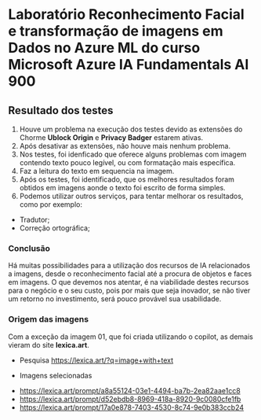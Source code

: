# Laboratório Reconhecimento Facial e transformação de imagens em Dados no Azure ML do curso Microsoft Azure IA Fundamentals AI 900

## Resultado dos testes 

1. Houve um problema na execução dos testes devido as extensões do Chorme **Ublock Origin** e **Privacy Badger** estarem ativas.
2. Após desativar as extensões, não houve mais nenhum problema.
3. Nos testes, foi idenficado que oferece alguns problemas com imagem contendo texto pouco legível, ou com formatação mais específica. 
4. Faz a leitura do texto em sequencia na imagem.
5. Após os testes, foi identificado, que os melhores resultados foram obtidos em imagens aonde o texto foi escrito de forma simples.
6. Podemos utilizar outros serviços, para tentar melhorar os resultados,  como por exemplo:
* Tradutor; 
* Correção ortográfica;

### Conclusão

Há muitas possibilidades para a utilização dos recursos de IA relacionados a imagens, desde o reconhecimento facial até a procura de objetos e faces em imagens. O que devemos nos atentar, é na viabilidade destes recursos para o negócio e o seu custo, pois por mais que seja inovador, se não tiver um retorno no investimento, será pouco provável sua usabilidade.

### Origem das imagens

Com a exceção da imagem 01, que foi criada utilizando o copilot, as demais vieram do site **lexica.art**.

* Pesquisa
https://lexica.art/?q=image+with+text

* Imagens selecionadas
- https://lexica.art/prompt/a8a55124-03e1-4494-ba7b-2ea82aae1cc8
- https://lexica.art/prompt/d52ebdb8-8969-418a-8920-9c0080cfe1fb
- https://lexica.art/prompt/17a0e878-7403-4530-8c74-9e0b383ccb24
